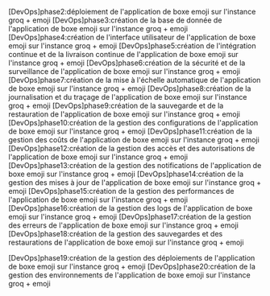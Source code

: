 [DevOps]phase2:déploiement de l'application de boxe emoji sur l'instance groq + emoji</s> 
[DevOps]phase3:création de la base de donnée de l'application de boxe emoji sur l'instance groq + emoji</s> 
[DevOps]phase4:création de l'interface utilisateur de l'application de boxe emoji sur l'instance groq + emoji</s> 
[DevOps]phase5:création de l'intégration continue et de la livraison continue de l'application de boxe emoji sur l'instance groq + emoji</s> [DevOps]phase6:création de la sécurité et de la surveillance de l'application de boxe emoji sur l'instance groq + emoji</s> 
[DevOps]phase7:création de la mise à l'échelle automatique de l'application de boxe emoji sur l'instance groq + emoji</s> 
[DevOps]phase8:création de la journalisation et du traçage de l'application de boxe emoji sur l'instance groq + emoji</s> 
[DevOps]phase9:création de la sauvegarde et de la restauration de l'application de boxe emoji sur l'instance groq + emoji</s> 
[DevOps]phase10:création de la gestion des configurations de l'application de boxe emoji sur l'instance groq + emoji</s> 
[DevOps]phase11:création de la gestion des coûts de l'application de boxe emoji sur l'instance groq + emoji</s> 
[DevOps]phase12:création de la gestion des accès et des autorisations de l'application de boxe emoji sur l'instance groq + emoji</s> 
[DevOps]phase13:création de la gestion des notifications de l'application de boxe emoji sur l'instance groq + emoji</s> 
[DevOps]phase14:création de la gestion des mises à jour de l'application de boxe emoji sur l'instance groq + emoji</s> 
[DevOps]phase15:création de la gestion des performances de l'application de boxe emoji sur l'instance groq + emoji</s> 
[DevOps]phase16:création de la gestion des logs de l'application de boxe emoji sur l'instance groq + emoji</s> 
[DevOps]phase17:création de la gestion des erreurs de l'application de boxe emoji sur l'instance groq + emoji</s> 
[DevOps]phase18:création de la gestion des sauvegardes et des restaurations de l'application de boxe emoji sur l'instance groq + emoji</s> 

[DevOps]phase19:création de la gestion des déploiements de l'application de boxe emoji sur l'instance groq + emoji</s> 
[DevOps]phase20:création de la gestion des environnements de l'application de boxe emoji sur l'instance groq + emoji</s>